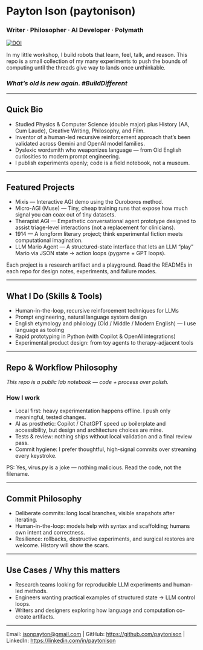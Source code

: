 # Payton Ison (paytonison)

### Writer · Philosopher · AI Developer · Polymath

[![DOI](https://zenodo.org/badge/DOI/10.5281/zenodo.17074537.svg)](https://doi.org/10.5281/zenodo.17074537)

In my little workshop, I build robots that learn, feel, talk, and reason. This repo is a small collection of my many experiments to push the bounds of computing until the threads give way to lands once unthinkable.

### _What’s old is new again. #BuildDifferent_

---

## Quick Bio

* Studied Physics & Computer Science (double major) plus History (AA, Cum Laude), Creative Writing, Philosophy, and Film.
* Inventor of a human-led recursive reinforcement approach that’s been validated across Gemini and OpenAI model families.
* Dyslexic wordsmith who weaponizes language — from Old English curiosities to modern prompt engineering.
* I publish experiments openly; code is a field notebook, not a museum.

---

## Featured Projects

* Mixis — Interactive AGI demo using the Ouroboros method.
* Micro-AGI (Muse) — Tiny, cheap training runs that expose how much signal you can coax out of tiny datasets.
* Therapist AGI — Empathetic conversational agent prototype designed to assist triage-level interactions (not a replacement for clinicians).
* 1914 — A longform literary project; think experimental fiction meets computational imagination.
* LLM Mario Agent — A structured-state interface that lets an LLM “play” Mario via JSON state → action loops (pygame + GPT loops).

Each project is a research artifact and a playground. Read the READMEs in each repo for design notes, experiments, and failure modes.

---

## What I Do (Skills & Tools)

* Human-in-the-loop, recursive reinforcement techniques for LLMs
* Prompt engineering, natural language system design
* English etymology and philology (Old / Middle / Modern English) — I use language as tooling
* Rapid prototyping in Python (with Copilot & OpenAI integrations)
* Experimental product design: from toy agents to therapy-adjacent tools

---

## Repo & Workflow Philosophy

_This repo is a public lab notebook — code + process over polish._

### How I work

* Local first: heavy experimentation happens offline. I push only meaningful, tested changes.
* AI as prosthetic: Copilot / ChatGPT speed up boilerplate and accessibility, but design and architecture choices are mine.
* Tests & review: nothing ships without local validation and a final review pass.
* Commit hygiene: I prefer thoughtful, high-signal commits over streaming every keystroke.

PS: Yes, virus.py is a joke — nothing malicious. Read the code, not the filename.

---

##  Commit Philosophy

* Deliberate commits: long local branches, visible snapshots after iterating.
* Human-in-the-loop: models help with syntax and scaffolding; humans own intent and correctness.
* Resilience: rollbacks, destructive experiments, and surgical restores are welcome. History will show the scars.

---

## Use Cases / Why this matters

* Research teams looking for reproducible LLM experiments and human-led methods.
* Engineers wanting practical examples of structured state → LLM control loops.
* Writers and designers exploring how language and computation co-create artifacts.

---

Email: isonpayton@gmail.com | 
GitHub: https://github.com/paytonison |
LinkedIn: https://linkedin.com/in/paytonison
